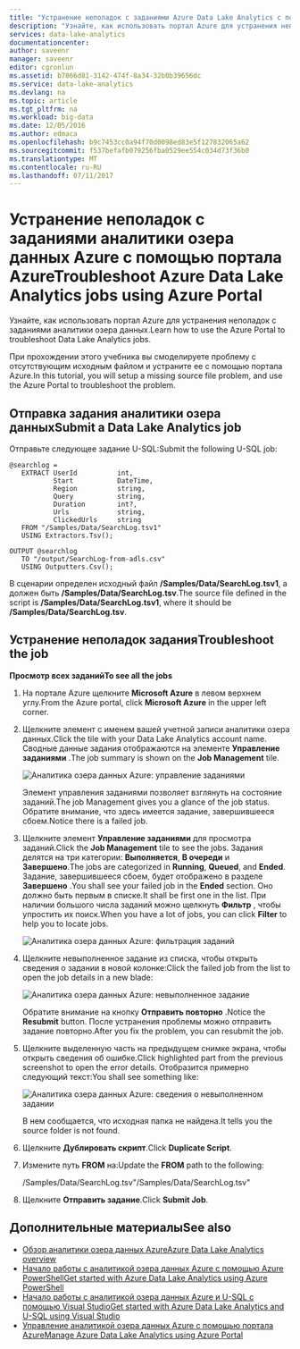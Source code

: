 ```yaml
---
title: "Устранение неполадок с заданиями Azure Data Lake Analytics с помощью портала Azure | Документация Майкрософт"
description: "Узнайте, как использовать портал Azure для устранения неполадок с заданиями аналитики озера данных. "
services: data-lake-analytics
documentationcenter: 
author: saveenr
manager: saveenr
editor: cgronlun
ms.assetid: b7066d81-3142-474f-8a34-32b0b39656dc
ms.service: data-lake-analytics
ms.devlang: na
ms.topic: article
ms.tgt_pltfrm: na
ms.workload: big-data
ms.date: 12/05/2016
ms.author: edmaca
ms.openlocfilehash: b9c7453cc0a94f70d0098ed83e5f127832065a62
ms.sourcegitcommit: f537befafb079256fba0529ee554c034d73f36b0
ms.translationtype: MT
ms.contentlocale: ru-RU
ms.lasthandoff: 07/11/2017
---
```

# <a name="troubleshoot-azure-data-lake-analytics-jobs-using-azure-portal"></a><span data-ttu-id="edfed-103">Устранение неполадок с заданиями аналитики озера данных Azure с помощью портала Azure</span><span class="sxs-lookup"><span data-stu-id="edfed-103">Troubleshoot Azure Data Lake Analytics jobs using Azure Portal</span></span>
<span data-ttu-id="edfed-104">Узнайте, как использовать портал Azure для устранения неполадок с заданиями аналитики озера данных.</span><span class="sxs-lookup"><span data-stu-id="edfed-104">Learn how to use the Azure Portal to troubleshoot Data Lake Analytics jobs.</span></span>

<span data-ttu-id="edfed-105">При прохождении этого учебника вы смоделируете проблему с отсутствующим исходным файлом и устраните ее с помощью портала Azure.</span><span class="sxs-lookup"><span data-stu-id="edfed-105">In this tutorial, you will setup a missing source file problem, and use the Azure Portal to troubleshoot the problem.</span></span>

## <a name="submit-a-data-lake-analytics-job"></a><span data-ttu-id="edfed-106">Отправка задания аналитики озера данных</span><span class="sxs-lookup"><span data-stu-id="edfed-106">Submit a Data Lake Analytics job</span></span>

<span data-ttu-id="edfed-107">Отправьте следующее задание U-SQL:</span><span class="sxs-lookup"><span data-stu-id="edfed-107">Submit the following U-SQL job:</span></span>

```
@searchlog =
   EXTRACT UserId          int,
           Start           DateTime,
           Region          string,
           Query           string,
           Duration        int?,
           Urls            string,
           ClickedUrls     string
   FROM "/Samples/Data/SearchLog.tsv1"
   USING Extractors.Tsv();

OUTPUT @searchlog   
   TO "/output/SearchLog-from-adls.csv"
   USING Outputters.Csv();
```
    
<span data-ttu-id="edfed-108">В сценарии определен исходный файл **/Samples/Data/SearchLog.tsv1**, а должен быть **/Samples/Data/SearchLog.tsv**.</span><span class="sxs-lookup"><span data-stu-id="edfed-108">The source file defined in the script is **/Samples/Data/SearchLog.tsv1**, where it should be **/Samples/Data/SearchLog.tsv**.</span></span>


## <a name="troubleshoot-the-job"></a><span data-ttu-id="edfed-109">Устранение неполадок задания</span><span class="sxs-lookup"><span data-stu-id="edfed-109">Troubleshoot the job</span></span>

<span data-ttu-id="edfed-110">**Просмотр всех заданий**</span><span class="sxs-lookup"><span data-stu-id="edfed-110">**To see all the jobs**</span></span>

1. <span data-ttu-id="edfed-111">На портале Azure щелкните **Microsoft Azure** в левом верхнем углу.</span><span class="sxs-lookup"><span data-stu-id="edfed-111">From the Azure portal, click **Microsoft Azure** in the upper left corner.</span></span>
2. <span data-ttu-id="edfed-112">Щелкните элемент с именем вашей учетной записи аналитики озера данных.</span><span class="sxs-lookup"><span data-stu-id="edfed-112">Click the tile with your Data Lake Analytics account name.</span></span>  <span data-ttu-id="edfed-113">Сводные данные задания отображаются на элементе **Управление заданиями** .</span><span class="sxs-lookup"><span data-stu-id="edfed-113">The job summary is shown on the **Job Management** tile.</span></span>

    ![Аналитика озера данных Azure: управление заданиями](./media/data-lake-analytics-monitor-and-troubleshoot-tutorial/data-lake-analytics-job-management.png)

    <span data-ttu-id="edfed-115">Элемент управления заданиями позволяет взглянуть на состояние заданий.</span><span class="sxs-lookup"><span data-stu-id="edfed-115">The job Management gives you a glance of the job status.</span></span> <span data-ttu-id="edfed-116">Обратите внимание, что здесь имеется задание, завершившееся сбоем.</span><span class="sxs-lookup"><span data-stu-id="edfed-116">Notice there is a failed job.</span></span>
3. <span data-ttu-id="edfed-117">Щелкните элемент **Управление заданиями** для просмотра заданий.</span><span class="sxs-lookup"><span data-stu-id="edfed-117">Click the **Job Management** tile to see the jobs.</span></span> <span data-ttu-id="edfed-118">Задания делятся на три категории: **Выполняется**, **В очереди** и **Завершено**.</span><span class="sxs-lookup"><span data-stu-id="edfed-118">The jobs are categorized in **Running**, **Queued**, and **Ended**.</span></span> <span data-ttu-id="edfed-119">Задание, завершившееся сбоем, будет отображено в разделе **Завершено** .</span><span class="sxs-lookup"><span data-stu-id="edfed-119">You shall see your failed job in the **Ended** section.</span></span> <span data-ttu-id="edfed-120">Оно должно быть первым в списке.</span><span class="sxs-lookup"><span data-stu-id="edfed-120">It shall be first one in the list.</span></span> <span data-ttu-id="edfed-121">При наличии большого числа заданий можно щелкнуть **Фильтр** , чтобы упростить их поиск.</span><span class="sxs-lookup"><span data-stu-id="edfed-121">When you have a lot of jobs, you can click **Filter** to help you to locate jobs.</span></span>

    ![Аналитика озера данных Azure: фильтрация заданий](./media/data-lake-analytics-monitor-and-troubleshoot-tutorial/data-lake-analytics-filter-jobs.png)
4. <span data-ttu-id="edfed-123">Щелкните невыполненное задание из списка, чтобы открыть сведения о задании в новой колонке:</span><span class="sxs-lookup"><span data-stu-id="edfed-123">Click the failed job from the list to open the job details in a new blade:</span></span>

    ![Аналитика озера данных Azure: невыполненное задание](./media/data-lake-analytics-monitor-and-troubleshoot-tutorial/data-lake-analytics-failed-job.png)

    <span data-ttu-id="edfed-125">Обратите внимание на кнопку **Отправить повторно** .</span><span class="sxs-lookup"><span data-stu-id="edfed-125">Notice the **Resubmit** button.</span></span> <span data-ttu-id="edfed-126">После устранения проблемы можно отправить задание повторно.</span><span class="sxs-lookup"><span data-stu-id="edfed-126">After you fix the problem, you can resubmit the job.</span></span>
5. <span data-ttu-id="edfed-127">Щелкните выделенную часть на предыдущем снимке экрана, чтобы открыть сведения об ошибке.</span><span class="sxs-lookup"><span data-stu-id="edfed-127">Click highlighted part from the previous screenshot to open the error details.</span></span>  <span data-ttu-id="edfed-128">Отобразится примерно следующий текст:</span><span class="sxs-lookup"><span data-stu-id="edfed-128">You shall see something like:</span></span>

    ![Аналитика озера данных Azure: сведения о невыполненном задании](./media/data-lake-analytics-monitor-and-troubleshoot-tutorial/data-lake-analytics-failed-job-details.png)

    <span data-ttu-id="edfed-130">В нем сообщается, что исходная папка не найдена.</span><span class="sxs-lookup"><span data-stu-id="edfed-130">It tells you the source folder is not found.</span></span>
6. <span data-ttu-id="edfed-131">Щелкните **Дублировать скрипт**.</span><span class="sxs-lookup"><span data-stu-id="edfed-131">Click **Duplicate Script**.</span></span>
7. <span data-ttu-id="edfed-132">Измените путь **FROM** на:</span><span class="sxs-lookup"><span data-stu-id="edfed-132">Update the **FROM** path to the following:</span></span>

    <span data-ttu-id="edfed-133">/Samples/Data/SearchLog.tsv</span><span class="sxs-lookup"><span data-stu-id="edfed-133">"/Samples/Data/SearchLog.tsv"</span></span>
8. <span data-ttu-id="edfed-134">Щелкните **Отправить задание**.</span><span class="sxs-lookup"><span data-stu-id="edfed-134">Click **Submit Job**.</span></span>

## <a name="see-also"></a><span data-ttu-id="edfed-135">Дополнительные материалы</span><span class="sxs-lookup"><span data-stu-id="edfed-135">See also</span></span>
* [<span data-ttu-id="edfed-136">Обзор аналитики озера данных Azure</span><span class="sxs-lookup"><span data-stu-id="edfed-136">Azure Data Lake Analytics overview</span></span>](data-lake-analytics-overview.md)
* [<span data-ttu-id="edfed-137">Начало работы с аналитикой озера данных Azure с помощью Azure PowerShell</span><span class="sxs-lookup"><span data-stu-id="edfed-137">Get started with Azure Data Lake Analytics using Azure PowerShell</span></span>](data-lake-analytics-get-started-powershell.md)
* [<span data-ttu-id="edfed-138">Начало работы с аналитикой озера данных Azure и U-SQL с помощью Visual Studio</span><span class="sxs-lookup"><span data-stu-id="edfed-138">Get started with Azure Data Lake Analytics and U-SQL using Visual Studio</span></span>](data-lake-analytics-u-sql-get-started.md)
* [<span data-ttu-id="edfed-139">Управление аналитикой озера данных Azure с помощью портала Azure</span><span class="sxs-lookup"><span data-stu-id="edfed-139">Manage Azure Data Lake Analytics using Azure Portal</span></span>](data-lake-analytics-manage-use-portal.md)
